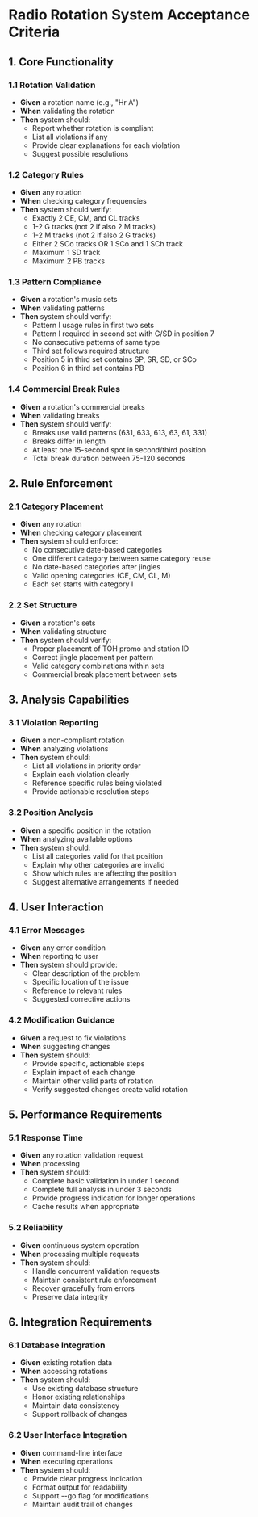 # Radio Rotation System Acceptance Criteria

## 1. Core Functionality

### 1.1 Rotation Validation
- **Given** a rotation name (e.g., "Hr A")
- **When** validating the rotation
- **Then** system should:
  - Report whether rotation is compliant
  - List all violations if any
  - Provide clear explanations for each violation
  - Suggest possible resolutions

### 1.2 Category Rules
- **Given** any rotation
- **When** checking category frequencies
- **Then** system should verify:
  - Exactly 2 CE, CM, and CL tracks
  - 1-2 G tracks (not 2 if also 2 M tracks)
  - 1-2 M tracks (not 2 if also 2 G tracks)
  - Either 2 SCo tracks OR 1 SCo and 1 SCh track
  - Maximum 1 SD track
  - Maximum 2 PB tracks

### 1.3 Pattern Compliance
- **Given** a rotation's music sets
- **When** validating patterns
- **Then** system should verify:
  - Pattern I usage rules in first two sets
  - Pattern I required in second set with G/SD in position 7
  - No consecutive patterns of same type
  - Third set follows required structure
  - Position 5 in third set contains SP, SR, SD, or SCo
  - Position 6 in third set contains PB

### 1.4 Commercial Break Rules
- **Given** a rotation's commercial breaks
- **When** validating breaks
- **Then** system should verify:
  - Breaks use valid patterns (631, 633, 613, 63, 61, 331)
  - Breaks differ in length
  - At least one 15-second spot in second/third position
  - Total break duration between 75-120 seconds

## 2. Rule Enforcement

### 2.1 Category Placement
- **Given** any rotation
- **When** checking category placement
- **Then** system should enforce:
  - No consecutive date-based categories
  - One different category between same category reuse
  - No date-based categories after jingles
  - Valid opening categories (CE, CM, CL, M)
  - Each set starts with category I

### 2.2 Set Structure
- **Given** a rotation's sets
- **When** validating structure
- **Then** system should verify:
  - Proper placement of TOH promo and station ID
  - Correct jingle placement per pattern
  - Valid category combinations within sets
  - Commercial break placement between sets

## 3. Analysis Capabilities

### 3.1 Violation Reporting
- **Given** a non-compliant rotation
- **When** analyzing violations
- **Then** system should:
  - List all violations in priority order
  - Explain each violation clearly
  - Reference specific rules being violated
  - Provide actionable resolution steps

### 3.2 Position Analysis
- **Given** a specific position in the rotation
- **When** analyzing available options
- **Then** system should:
  - List all categories valid for that position
  - Explain why other categories are invalid
  - Show which rules are affecting the position
  - Suggest alternative arrangements if needed

## 4. User Interaction

### 4.1 Error Messages
- **Given** any error condition
- **When** reporting to user
- **Then** system should provide:
  - Clear description of the problem
  - Specific location of the issue
  - Reference to relevant rules
  - Suggested corrective actions

### 4.2 Modification Guidance
- **Given** a request to fix violations
- **When** suggesting changes
- **Then** system should:
  - Provide specific, actionable steps
  - Explain impact of each change
  - Maintain other valid parts of rotation
  - Verify suggested changes create valid rotation

## 5. Performance Requirements

### 5.1 Response Time
- **Given** any rotation validation request
- **When** processing
- **Then** system should:
  - Complete basic validation in under 1 second
  - Complete full analysis in under 3 seconds
  - Provide progress indication for longer operations
  - Cache results when appropriate

### 5.2 Reliability
- **Given** continuous system operation
- **When** processing multiple requests
- **Then** system should:
  - Handle concurrent validation requests
  - Maintain consistent rule enforcement
  - Recover gracefully from errors
  - Preserve data integrity

## 6. Integration Requirements

### 6.1 Database Integration
- **Given** existing rotation data
- **When** accessing rotations
- **Then** system should:
  - Use existing database structure
  - Honor existing relationships
  - Maintain data consistency
  - Support rollback of changes

### 6.2 User Interface Integration
- **Given** command-line interface
- **When** executing operations
- **Then** system should:
  - Provide clear progress indication
  - Format output for readability
  - Support --go flag for modifications
  - Maintain audit trail of changes

